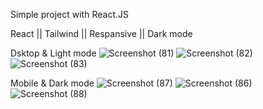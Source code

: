 Simple project with React.JS

React || Tailwind || Respansive || Dark mode

Dsktop & Light mode
![Screenshot (81)](https://github.com/hosseinmahdiian/To-Do-App/assets/108767623/6913e75d-d3d3-4ee5-884d-fe59d15c39f0)
![Screenshot (82)](https://github.com/hosseinmahdiian/To-Do-App/assets/108767623/359a10f9-f575-49ec-8ce9-4fe94ec0f715)
![Screenshot (83)](https://github.com/hosseinmahdiian/To-Do-App/assets/108767623/e7bb84ab-32e5-4416-ba72-5cf81575ff76)

Mobile & Dark mode
![Screenshot (87)](https://github.com/hosseinmahdiian/To-Do-App/assets/108767623/c9f5e02e-d19d-4828-ac4b-5f1147d1ece3)
![Screenshot (86)](https://github.com/hosseinmahdiian/To-Do-App/assets/108767623/caa4d9ed-f692-4e9c-8a41-0fab9a7e09bc)
![Screenshot (88)](https://github.com/hosseinmahdiian/To-Do-App/assets/108767623/2372fc67-9b5a-4703-91d9-f4a914b63c82)
